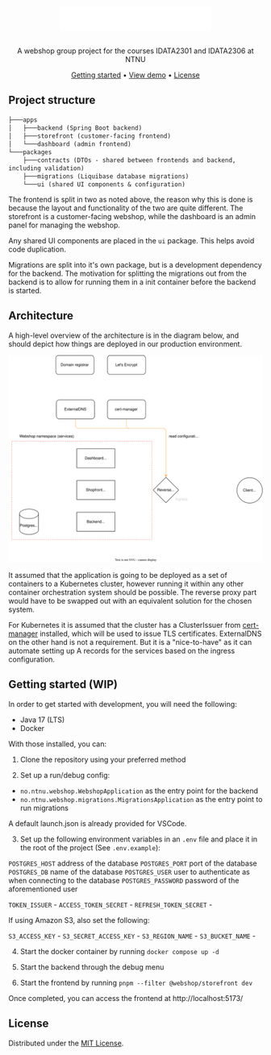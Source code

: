 <div align="center">
  <img align="center" width="300" src="docs/assets/logo-big.svg" />
</div>
<br />
<p align="center">A webshop group project for the courses IDATA2301 and IDATA2306 at NTNU</p>

<div align="center">
  <a href="#getting-started">Getting started</a> •
  <a href="#">View demo</a> •
  <a href="#license">License</a>
</div>

## Project structure

```
├───apps
│   ├───backend (Spring Boot backend)
│   ├───storefront (customer-facing frontend)
│   └───dashboard (admin frontend)
└───packages
    ├───contracts (DTOs - shared between frontends and backend, including validation)
    ├───migrations (Liquibase database migrations)
    └───ui (shared UI components & configuration)
```

The frontend is split in two as noted above, the reason why this is done is because the layout and functionality of the two are quite different. The storefront is a customer-facing webshop, while the dashboard is an admin panel for managing the webshop. 

Any shared UI components are placed in the `ui` package. This helps avoid code duplication. 

Migrations are split into it's own package, but is a development dependency for the backend. The motivation for splitting the migrations out from the backend is to allow for running them in a init container before the backend is started. 

## Architecture

A high-level overview of the architecture is in the diagram below, and should depict how things are deployed in our production environment.


<div align="center">
  <img alt="Architectural diagram" src="docs/diagrams/architecture.drawio.svg" />
</div>


It assumed that the application is going to be deployed as a set of containers to a Kubernetes cluster, however running it within any other container orchestration system should be possible. The reverse proxy part would have to be swapped out with an equivalent solution for the chosen system. 

For Kubernetes it is assumed that the cluster has a ClusterIssuer from [cert-manager](https://cert-manager.io/) installed, which will be used to issue TLS certificates.
ExternalDNS on the other hand is not a requirement. But it is a "nice-to-have" as it can automate setting up A records for the services based on the ingress configuration. 


## Getting started (WIP)

In order to get started with development, you will need the following:

- Java 17 (LTS)
- Docker

With those installed, you can:

1. Clone the repository using your preferred method

2. Set up a run/debug config:
  - `no.ntnu.webshop.WebshopApplication` as the entry point for the backend
  - `no.ntnu.webshop.migrations.MigrationsApplication` as the entry point to run migrations

  A default launch.json is already provided for VSCode.

3. Set up the following environment variables in an `.env` file and place it in the root of the project (See `.env.example`):

`POSTGRES_HOST` address of the database
`POSTGRES_PORT` port of the database
`POSTGRES_DB` name of the database
`POSTGRES_USER` user to authenticate as when connecting to the database
`POSTGRES_PASSWORD` password of the aforementioned user

`TOKEN_ISSUER` -
`ACCESS_TOKEN_SECRET` -
`REFRESH_TOKEN_SECRET` -

If using Amazon S3, also set the following:

`S3_ACCESS_KEY` -
`S3_SECRET_ACCESS_KEY` -
`S3_REGION_NAME` -
`S3_BUCKET_NAME` -

4. Start the docker container by running `docker compose up -d`

5. Start the backend through the debug menu

6. Start the frontend by running `pnpm --filter @webshop/storefront dev`

Once completed, you can access the frontend at http://localhost:5173/


## License

Distributed under the [MIT License](LICENSE).

